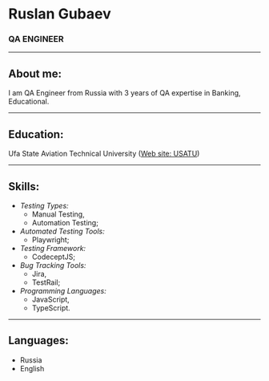 # Ruslan **Gubaev**
### **QA ENGINEER**
----
##  About me:
I am QA Engineer from Russia with 3 years of QA expertise in Banking, Educational.

----

## Education:
Ufa State Aviation Technical University ([Web site: USATU](https://ugatu.su/))

----
## Skills:
- *Testing Types:* 
    + Manual Testing,
    + Automation Testing;
- *Automated Testing Tools:* 
    + Playwright;
- *Testing Framework:* 
    + CodeceptJS;
- *Bug Tracking Tools:* 
    + Jira, 
    + TestRail;
- *Programming Languages:* 
    + JavaScript,
    + TypeScript.
----
## Languages: 
- Russia
- English

